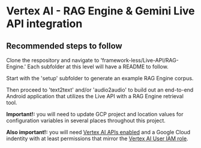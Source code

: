 # Vertex AI - RAG Engine & Gemini Live API integration

## Recommended steps to follow

Clone the respository and navigate to 'framework-less/Live-API/RAG-Engine.' Each subfolder at this level will have a README to follow.

Start with the 'setup' subfolder to generate an example RAG Engine corpus.

Then proceed to 'text2text' and/or 'audio2audio' to build out an end-to-end Android application that utilizes the Live API with a RAG Engine retrieval tool.

**Important!:** you will need to update GCP project and location values for configuration variables in several places throughout this project.

**Also important!:** you will need [Vertex AI APIs enabled](https://console.cloud.google.com/flows/enableapi?apiid=aiplatform.googleapis.com) and a Google Cloud indentity with at least permissions that mirror the [Vertex AI User IAM role](https://cloud.google.com/vertex-ai/docs/general/access-control#aiplatform.user).